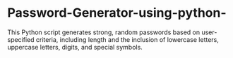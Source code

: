 # Password-Generator-using-python-
This Python script generates strong, random passwords based on user-specified criteria, including length and the inclusion of lowercase letters, uppercase letters, digits, and special symbols.  
